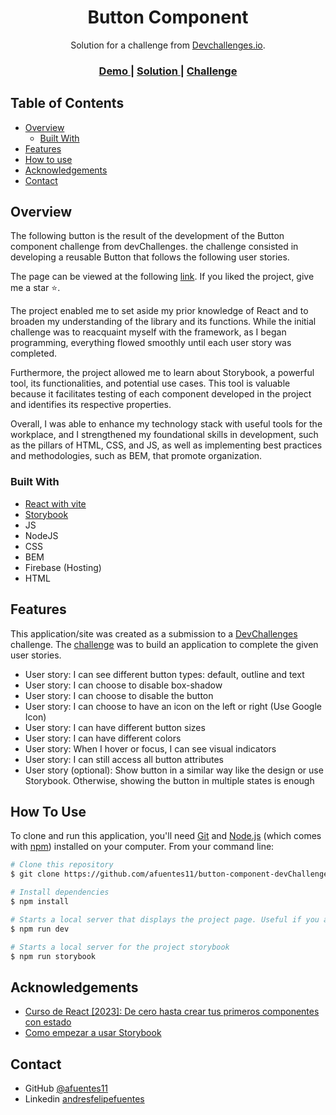 <!-- Please update value in the {}  -->

<h1 align="center">Button Component</h1>

<div align="center">
   Solution for a challenge from  <a href="http://devchallenges.io" target="_blank">Devchallenges.io</a>.
</div>

<div align="center">
  <h3>
    <a href="https://buttoncomponentdev.web.app/">
      Demo
    </a>
    <span> | </span>
    <a href="https://devchallenges.io/solutions/rzN7bHl8VAXLm8Ohdo5d">
      Solution
    </a>
    <span> | </span>
    <a href="https://devchallenges.io/challenges/ohgVTyJCbm5OZyTB2gNY">
      Challenge
    </a>
  </h3>
</div>

<!-- TABLE OF CONTENTS -->

## Table of Contents

- [Overview](#overview)
  - [Built With](#built-with)
- [Features](#features)
- [How to use](#how-to-use)
- [Acknowledgements](#acknowledgements)
- [Contact](#contact)

<!-- OVERVIEW -->

## Overview

The following button is the result of the development of the Button component challenge from devChallenges. the challenge consisted in developing a reusable Button that follows the following user stories.

The page can be viewed at the following [link](https://buttoncomponentdev.web.app/). If you liked the project, give me a star ⭐.

The project enabled me to set aside my prior knowledge of React and to broaden my understanding of the library and its functions. While the initial challenge was to reacquaint myself with the framework, as I began programming, everything flowed smoothly until each user story was completed.

Furthermore, the project allowed me to learn about Storybook, a powerful tool, its functionalities, and potential use cases. This tool is valuable because it facilitates testing of each component developed in the project and identifies its respective properties.

Overall, I was able to enhance my technology stack with useful tools for the workplace, and I strengthened my foundational skills in development, such as the pillars of HTML, CSS, and JS, as well as implementing best practices and methodologies, such as BEM, that promote organization.


### Built With

- [React with vite](https://vitejs.dev/guide/)
- [Storybook](https://storybook.js.org/)
- JS
- NodeJS
- CSS
- BEM
- Firebase (Hosting)
- HTML
 

## Features

<!-- List the features of your application or follow the template. Don't share the figma file here :) -->

This application/site was created as a submission to a [DevChallenges](https://devchallenges.io/) challenge. The [challenge](https://devchallenges.io/challenges/ohgVTyJCbm5OZyTB2gNY) was to build an application to complete the given user stories.

- User story: I can see different button types: default, outline and text
- User story: I can choose to disable box-shadow
- User story: I can choose to disable the button
- User story: I can choose to have an icon on the left or right (Use Google Icon)
- User story: I can have different button sizes
- User story: I can have different colors
- User story: When I hover or focus, I can see visual indicators
- User story: I can still access all button attributes
- User story (optional): Show button in a similar way like the design or use Storybook. Otherwise, showing the button in multiple states is enough

## How To Use

To clone and run this application, you'll need [Git](https://git-scm.com) and [Node.js](https://nodejs.org/en/download/) (which comes with [npm](http://npmjs.com)) installed on your computer. From your command line:

```bash
# Clone this repository
$ git clone https://github.com/afuentes11/button-component-devChallenges.git

# Install dependencies
$ npm install

# Starts a local server that displays the project page. Useful if you are going to make changes to the component.
$ npm run dev

# Starts a local server for the project storybook
$ npm run storybook

```

## Acknowledgements

<!-- This section should list any articles or add-ons/plugins that helps you to complete the project. This is optional but it will help you in the future. For example -->

- [Curso de React [2023]: De cero hasta crear tus primeros componentes con estado](https://www.youtube.com/watch?v=7iobxzd_2wY&t=2820s)
- [Como empezar a usar Storybook](https://www.youtube.com/watch?v=qNxpWRExlds)


## Contact

- GitHub [@afuentes11](https://github.com/afuentes11)
- Linkedin [andresfelipefuentes](https://www.linkedin.com/in/andresfuentesmartinez/)
